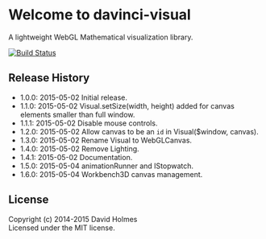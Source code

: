 # Welcome to davinci-visual

A lightweight WebGL Mathematical visualization library.

[![Build Status](https://travis-ci.org/geometryzen/davinci-visual.png)](https://travis-ci.org/geometryzen/davinci-visual)

## Release History
* 1.0.0: 2015-05-02 Initial release.
* 1.1.0: 2015-05-02 Visual.setSize(width, height) added for canvas elements smaller than full window.
* 1.1.1: 2015-05-02 Disable mouse controls.
* 1.2.0: 2015-05-02 Allow canvas to be an `id` in Visual($window, canvas).
* 1.3.0: 2015-05-02 Rename Visual to WebGLCanvas.
* 1.4.0: 2015-05-02 Remove Lighting.
* 1.4.1: 2015-05-02 Documentation.
* 1.5.0: 2015-05-04 animationRunner and IStopwatch.
* 1.6.0: 2015-05-04 Workbench3D canvas management.

## License
Copyright (c) 2014-2015 David Holmes  
Licensed under the MIT license.

